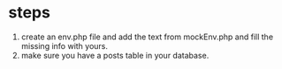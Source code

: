 # steps

1. create an env.php file and add the text from mockEnv.php and fill the missing info with yours.
2. make sure you have a posts table in your database.
